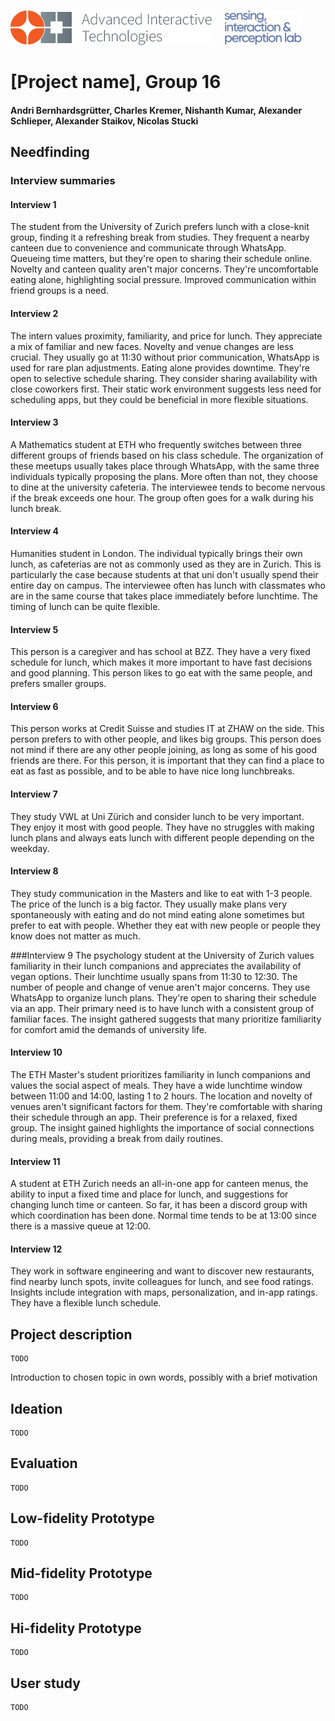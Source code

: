 <p align="left" width="100%">
  <img height="56" src="img/logo-ait.png"> &nbsp; &nbsp;
  <img height="56" src="img/eth-sip-3l.png">     
</p>

# [Project name], Group 16
#### Andri Bernhardsgrütter, Charles Kremer, Nishanth Kumar, Alexander Schlieper, Alexander Staikov, Nicolas Stucki

## Needfinding
  ### Interview summaries
  
  #### Interview 1
  The student from the University of Zurich prefers lunch with a close-knit group, finding it a refreshing 
  break from studies. They frequent a nearby canteen due to convenience and communicate through 
  WhatsApp. Queueing time matters, but they're open to sharing their schedule online. Novelty and 
  canteen quality aren't major concerns. They're uncomfortable eating alone, highlighting social 
  pressure. Improved communication within friend groups is a need.
   
  #### Interview 2
  The intern values proximity, familiarity, and price for lunch. They appreciate a mix of familiar and new 
  faces. Novelty and venue changes are less crucial. They usually go at 11:30 without prior 
  communication, WhatsApp is used for rare plan adjustments. Eating alone provides downtime. They're 
  open to selective schedule sharing. They consider sharing availability with close coworkers first. Their 
  static work environment suggests less need for scheduling apps, but they could be beneficial in more 
  flexible situations.
  
  #### Interview 3 
  A Mathematics student at ETH who frequently switches between three different groups of friends 
  based on his class schedule. The organization of these meetups usually takes place through WhatsApp, 
  with the same three individuals typically proposing the plans. More often than not, they choose to
  dine at the university cafeteria. The interviewee tends to become nervous if the break exceeds one 
  hour. The group often goes for a walk during his lunch break.
  
  #### Interview 4
  Humanities student in London. The individual typically brings their own lunch, as cafeterias are not as 
  commonly used as they are in Zurich. This is particularly the case because students at that uni don't 
  usually spend their entire day on campus. The interviewee often has lunch with classmates who are in 
  the same course that takes place immediately before lunchtime. The timing of lunch can be quite 
  flexible.
   
  #### Interview 5
  This person is a caregiver and has school at BZZ. They have a very fixed schedule for lunch, which makes 
  it more important to have fast decisions and good planning. This person likes to go eat with the same 
  people, and prefers smaller groups. 
   
  #### Interview 6 
  This person works at Credit Suisse and studies IT at ZHAW on the side. This person prefers to with other 
  people, and likes big groups. This person does not mind if there are any other people joining, as long 
  as some of his good friends are there. For this person, it is important that they can find a place to eat 
  as fast as possible, and to be able to have nice long lunchbreaks. 
  
  #### Interview 7
  They study VWL at Uni Zürich and consider lunch to be very important. They enjoy it most with good 
  people. They have no struggles with making lunch plans and always eats lunch with different people 
  depending on the weekday.
   
  #### Interview 8
  They study communication in the Masters and like to eat with 1-3 people. The price of the lunch is a 
  big factor. They usually make plans very spontaneously with eating and do not mind eating alone 
  sometimes but prefer to eat with people. Whether they eat with new people or people they know 
  does not matter as much.
  
  ###Interview 9
  The psychology student at the University of Zurich values familiarity in their lunch companions and 
  appreciates the availability of vegan options. Their lunchtime usually spans from 11:30 to 12:30. The 
  number of people and change of venue aren't major concerns. They use WhatsApp to organize lunch 
  plans. They're open to sharing their schedule via an app. Their primary need is to have lunch with a 
  consistent group of familiar faces. The insight gathered suggests that many prioritize familiarity for 
  comfort amid the demands of university life.
   
  #### Interview 10
  The ETH Master's student prioritizes familiarity in lunch companions and values the social aspect of 
  meals. They have a wide lunchtime window between 11:00 and 14:00, lasting 1 to 2 hours. The location 
  and novelty of venues aren't significant factors for them. They're comfortable with sharing their 
  schedule through an app. Their preference is for a relaxed, fixed group. The insight gained highlights 
  the importance of social connections during meals, providing a break from daily routines.
  
  #### Interview 11
  A student at ETH Zurich needs an all-in-one app for canteen menus, the ability to input a fixed time 
  and place for lunch, and suggestions for changing lunch time or canteen. So far, it has been a discord 
  group with which coordination has been done. Normal time tends to be at 13:00 since there is a 
  massive queue at 12:00.
   
  #### Interview 12
  They work in software engineering and want to discover new restaurants, find nearby lunch spots, 
  invite colleagues for lunch, and see food ratings. Insights include integration with maps, 
  personalization, and in-app ratings. They have a flexible lunch schedule.

## Project description

    TODO

  Introduction to chosen topic in own words, possibly with a brief motivation

## Ideation

    TODO
    
## Evaluation

    TODO

## Low-fidelity Prototype

    TODO
    
## Mid-fidelity Prototype

    TODO

## Hi-fidelity Prototype

    TODO
    
## User study

    TODO
